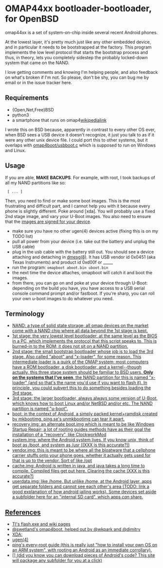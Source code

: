 OMAP44xx bootloader-bootloader, for OpenBSD
=========================================

omap44xx is a set of system-on-chip inside several recent Android phones.

At the lowest layer, it's pretty much just like any other embedded device,
and in particular it needs to be bootstrapped at the factory.
This program implements the low level protocol that starts the bootstrap process
and thus, in theory, lets you completely sidestep the probably 
locked-down system that came on the NAND.

I love getting comments and knowing I'm helping people,
and also feedback on what's broken if I'm not.
So please, don't be shy, you can bug me by email or in
the issue tracker here.

Requirements
-------------

* {Open,Net,Free}BSD
* python3
* a smartphone that runs on omap4[wikipedialink]()

I wrote this on BSD because, apparently in contrast to every other OS ever,
when BSD sees a USB device it doesn't recognize, it just you talk to as if
it were any other unix device file. I could port this to other systems,
but it overlaps with [omap4boot/usbboot.c]() which is supposed to run on Windows and Linux.


Usage
------


If you are able, **MAKE BACKUPS**. For example, with root, I took backups of all my NAND partitions like so:
```
 [ ... ]
```

Then, you need to find or make some boot images. This is the most frustrating and difficult part, and I cannot help you with it because every phone is slightly different. Poke around [xda].
You will probably use a fixed 2nd stage image, and vary your U-Boot images.
You also need to ensure that the [images are signed for your device]().

* make sure you have no other ugen(4) devices active (fixing this is on my TODO list)
* pull all power from your device (i.e. take out the battery and unplug the USB cable)
* plug in the usb cable with the battery still out. You should see a device attaching and detaching in [dmesg(8)](). It has USB vendor id 0x0451 (aka Texas Instruments) and product id 0xd00f or _____
* run the program: `omapboot aboot.bin uboot.bin`
* the next time the device attaches, omapboot will catch it and boot the images.
* from there, you can go on and poke at your device through U-Boot: depending on the build you have, you have access to a USB serial console command prompt and/or fastboot. If you're sharp, you can roll your own u-boot images to do whatever you need.

Terminology
-----------


* <u>NAND<u>: a type of solid state storage; all omap devices on the market come with a NAND chip where all data beyond the 1st stage is kept.
* <u>1st stage</u>: the very lowest level bootloader, at the same level as the BIOS in a PC, which implements the protocol that this script speaks to. This is burned-in to the ROM; it does not sit on a NAND partition.
* <u>2nd stage</u>: the small bootstrap bootloader whose job is to load the 3rd stage. Also called "aboot" and "x-loader", for some reason. This intermediate loader is a quirk of the OMAP system; most computers have a ROM bootloader, a disk bootloader, and a kernel--though actually, this three stage system should be familiar to BSD users. **Only on the systems that I've seen**, the NAND partition for this is named "x-loader" (and so that's the name you'd use if you want to flash it). In principle, you could subvert this to do something besides loading the 3rd stage.
* <u>3rd stage</u>: the larger bootloader, always always some version of U-Boot, which knows how to boot Linux and/or NetBSD and/or etc. The NAND partition is named "u-boot".
* <u>boot</u>: in the context of Android, a simply packed kernel+ramdisk created by [mkbootimg]().  ping.se's [unmkbootimg]() can tear it apart.
* <u>recovery.img</u>: an alternate boot.img which is meant to be like Windows Startup Repair; a lot of rooting guides methods have as their goal the installation of a "recovery", like [ClockworkMod]()
* <u>system.img</u>: where the Android system lives. If you know unix, think of boot as /boot, and system as /usr ((XXX is this accurate?))
* <u>vendor.img</u>: this is meant to be where all the bloatware that a cellphone carrier stuffs onto your phone goes. whether it actually gets used for that is up to the vendor. Sort of like /opt
* <u>cache.img</u>: Android is written in java, and java takes a long time to compile. Compiled files get put here. Clearing the cache (XXX is this accurate?)
* <u>userdata.img</u>: like /home. But unlike /home, at the Android layer, apps get separate folders and cannot see each other's area (TODO: link a good explanation of how android jailing works). Some devices set aside a subfolder here for an "internal SD card", which apps _can_ share.



References
----------

* [TI's flash.exe]() and [wiki pages]()
* [@swetland's omap4boot](), helped out by [@wkpark]() and [@dimitry]()
* XDA: 
* [ugen(4)]()
* [ping's every-root guide]() (this is really just "how to install your own OS on an ARM system", with rooting an Android as an immediate corrollary).
* [] (did you know you can download pieces of Android's code? This site will package any subfolder for you at a click)